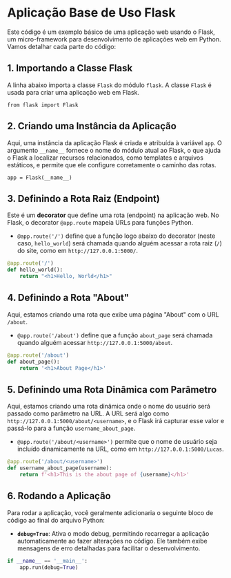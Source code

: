 # Aplicação Base de Uso Flask

Este código é um exemplo básico de uma aplicação web usando o Flask, um micro-framework para desenvolvimento de aplicações web em Python. Vamos detalhar cada parte do código:

## 1. Importando a Classe Flask

A linha abaixo importa a classe `Flask` do módulo `flask`. A classe `Flask` é usada para criar uma aplicação web em Flask. 

`from flask import Flask`

## 2. Criando uma Instância da Aplicação

Aqui, uma instância da aplicação Flask é criada e atribuída à variável `app`. O argumento `__name__` fornece o nome do módulo atual ao Flask, o que ajuda o Flask a localizar recursos relacionados, como templates e arquivos estáticos, e permite que ele configure corretamente o caminho das rotas.

`app = Flask(__name__)`

## 3. Definindo a Rota Raiz (Endpoint)

Este é um **decorator** que define uma rota (endpoint) na aplicação web. No Flask, o decorator `@app.route` mapeia URLs para funções Python.

- `@app.route('/')` define que a função logo abaixo do decorator (neste caso, `hello_world`) será chamada quando alguém acessar a rota raiz (`/`) do site, como em `http://127.0.0.1:5000/`.

```python 
@app.route('/')  
def hello_world():  
    return "<h1>Hello, World</h1>"
```

## 4. Definindo a Rota "About"

Aqui, estamos criando uma rota que exibe uma página "About" com o URL `/about`.

- `@app.route('/about')` define que a função `about_page` será chamada quando alguém acessar `http://127.0.0.1:5000/about`.

```python 
@app.route('/about')  
def about_page():  
    return '<h1>About Page</h1>'
```

## 5. Definindo uma Rota Dinâmica com Parâmetro

Aqui, estamos criando uma rota dinâmica onde o nome do usuário será passado como parâmetro na URL. A URL será algo como `http://127.0.0.1:5000/about/<username>`, e o Flask irá capturar esse valor e passá-lo para a função `username_about_page`.

- `@app.route('/about/<username>')` permite que o nome de usuário seja incluído dinamicamente na URL, como em `http://127.0.0.1:5000/Lucas`.

```python 
@app.route('/about/<username>')  
def username_about_page(username):  
    return f'<h1>This is the about page of {username}</h1>'
```

## 6. Rodando a Aplicação

Para rodar a aplicação, você geralmente adicionaria o seguinte bloco de código ao final do arquivo Python:

- **`debug=True`**: Ativa o modo debug, permitindo recarregar a aplicação automaticamente ao fazer alterações no código. Ele também exibe mensagens de erro detalhadas para facilitar o desenvolvimento.

```python
if __name__ == '__main__':  
    app.run(debug=True)
```

